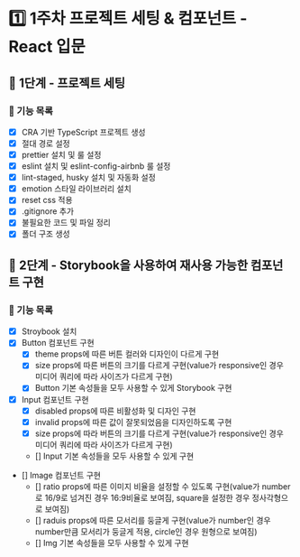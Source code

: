 # 1️⃣ 1주차 프로젝트 세팅 & 컴포넌트 - React 입문
## 🚀 1단계 - 프로젝트 세팅
### 📄 기능 목록
- [x] CRA 기반 TypeScript 프로젝트 생성
- [x] 절대 경로 설정
- [x] prettier 설치 및 룰 설정
- [x] eslint 설치 및 eslint-config-airbnb 룰 설정
- [x] lint-staged, husky 설치 및 자동화 설정
- [x] emotion 스타일 라이브러리 설치
- [x] reset css 적용
- [x] .gitignore 추가
- [x] 불필요한 코드 및 파일 정리
- [x] 폴더 구조 생성

## 🚀 2단계 - Storybook을 사용하여 재사용 가능한 컴포넌트 구현
### 📄 기능 목록
- [x] Stroybook 설치
- [x] Button 컴포넌트 구현
  - [x] theme props에 따른 버튼 컬러와 디자인이 다르게 구현
  - [x] size props에 따른 버튼의 크기를 다르게 구현(value가 responsive인 경우 미디어 쿼리에 따라 사이즈가 다르게 구현)
  - [x] Button 기본 속성들을 모두 사용할 수 있게 Storybook 구현
- [x] Input 컴포넌트 구현
  - [x] disabled props에 따른 비활성화 및 디자인 구현
  - [x] invalid props에 따른 값이 잘못되었음을 디자인하도록 구현
  - [x] size props에 따라 버튼의 크기를 다르게 구현(value가 responsive인 경우 미디어 쿼리에 따라 사이즈가 다르게 구현)
  - [] Input 기본 속성들을 모두 사용할 수 있게 구현
- [] Image 컴포넌트 구현
  - [] ratio props에 따른 이미지 비율을 설정할 수 있도록 구현(value가 number로 16/9로 넘겨진 경우 16:9비율로 보여짐, square을 설정한 경우 정사각형으로 보여짐)
  - [] raduis props에 따른 모서리를 둥글게 구현(value가 number인 경우 number만큼 모서리가 둥글게 적용, circle인 경우 원형으로 보여짐)
  - [] Img 기본 속성들을 모두 사용할 수 있게 구현